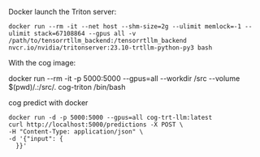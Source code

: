 Docker launch the Triton server:

```
docker run --rm -it --net host --shm-size=2g --ulimit memlock=-1 --ulimit stack=67108864 --gpus all -v /path/to/tensorrtllm_backend:/tensorrtllm_backend nvcr.io/nvidia/tritonserver:23.10-trtllm-python-py3 bash

```

With the cog image:

docker run --rm -it -p 5000:5000 --gpus=all --workdir /src  --volume $(pwd)/.:/src/. cog-triton /bin/bash


cog predict with docker

```
docker run -d -p 5000:5000 --gpus=all cog-trt-llm:latest
curl http://localhost:5000/predictions -X POST \
-H "Content-Type: application/json" \
-d '{"input": {
  }}'
```